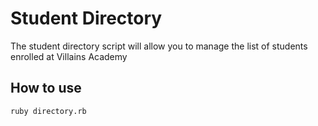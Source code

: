 # Student Directory #

The student directory script will allow you to manage the list of students enrolled at Villains Academy

## How to use ##


```shell
ruby directory.rb
```